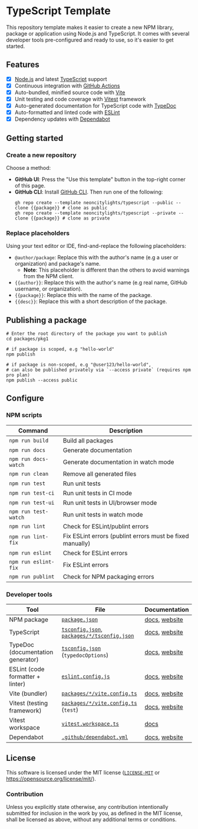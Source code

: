 # TypeScript Template

This repository template makes it easier to create a new NPM library, package or application using Node.js and TypeScript. It comes with several developer tools pre-configured and ready to use, so it's easier to get started.

## Features

- [x] [Node.js](https://nodejs.org/) and latest [TypeScript](https://www.typescriptlang.org/) support
- [x] Continuous integration with [GitHub Actions](https://github.com/features/actions)
- [x] Auto-bundled, minified source code with [Vite](https://vitejs.dev/)
- [x] Unit testing and code coverage with [Vitest](https://vitest.dev/) framework
- [x] Auto-generated documentation for TypeScript code with [TypeDoc](https://typedoc.org/)
- [x] Auto-formatted and linted code with [ESLint](https://eslint.org/)
- [x] Dependency updates with [Dependabot](https://github.com/dependabot)

## Getting started

### Create a new repository

Choose a method:
- **GitHub UI**: Press the "Use this template" button in the top-right corner of this page.
- **GitHub CLI**: Install [GitHub CLI](https://cli.github.com). Then run one of the following:
  ```shell
  gh repo create --template neoncitylights/typescript --public --clone {{package}} # clone as public
  gh repo create --template neoncitylights/typescript --private --clone {{package}} # clone as private
  ```

### Replace placeholders

Using your text editor or IDE, find-and-replace the following placeholders:

- `@author/package`: Replace this with the author's name (e.g a user or organization) and package's name.
  - **Note**: This placeholder is different than the others to avoid warnings from the NPM client.
- `{{author}}`: Replace this with the author's name (e.g real name, GitHub username, or organization).
- `{{package}}`: Replace this with the name of the package.
- `{{desc}}`: Replace this with a short description of the package.

## Publishing a package
```shell
# Enter the root directory of the package you want to publish
cd packages/pkg1

# if package is scoped, e.g "hello-world"
npm publish

# if package is non-scoped, e.g "@user123/hello-world",
# can also be published privately via `--access private` (requires npm pro plan)
npm publish --access public
```

## Configure

### NPM scripts

| Command | Description |
| ------- | ----------- |
| `npm run build` | Build all packages |
| `npm run docs` | Generate documentation |
| `npm run docs-watch` | Generate documentation in watch mode |
| `npm run clean` | Remove all generated files |
| `npm run test` | Run unit tests |
| `npm run test-ci` | Run unit tests in CI mode |
| `npm run test-ui` | Run unit tests in UI/browser mode |
| `npm run test-watch` | Run unit tests in watch mode |
| `npm run lint` | Check for ESLint/publint errors |
| `npm run lint-fix` | Fix ESLint errors (publint errors must be fixed manually) |
| `npm run eslint` | Check for ESLint errors |
| `npm run eslint-fix` | Fix ESLint errors |
| `npm run publint` | Check for NPM packaging errors |

### Developer tools

| Tool | File | Documentation |
| ---- | ---- | ------------- |
| NPM package | [`package.json`](package.json) | [docs](https://docs.npmjs.com/cli/v10/configuring-npm/package-json), [website](https://docs.npmjs.com/) |
| TypeScript | [`tsconfig.json`](./tsconfig.json), [`packages/*/tsconfig.json`](packages/pkg1/tsconfig.json) | [docs](https://www.typescriptlang.org/tsconfig), [website](https://www.typescriptlang.org/) |
| TypeDoc (documentation generator) | [`tsconfig.json`](tsconfig.json) (`typedocOptions`) | [docs](https://typedoc.org/options/configuration/), [website](https://typedoc.org/) |
| ESLint (code formatter + linter) | [`eslint.config.js`](./eslint.config.js) | [docs](https://eslint.org/docs/latest/use/configure/), [website](https://eslint.org/) |
| Vite (bundler) | [`packages/*/vite.config.ts`](packages/pkg1/vite.config.ts) | [docs](https://vitejs.dev/config/), [website](https://vitejs.dev/) |
| Vitest (testing framework) | [`packages/*/vite.config.ts`](packages/pkg1/vite.config.ts) (`test`) | [docs](https://vitest.dev/config/), [website](https://vitest.dev/) |
| Vitest workspace | [`vitest.workspace.ts`](./vitest.workspace.ts) | [docs](https://vitest.dev/guide/workspace.html#workspace) |
| Dependabot | [`.github/dependabot.yml`](./.github/dependabot.yml) | [docs](https://docs.github.com/en/code-security/dependabot/dependabot-version-updates/configuration-options-for-the-dependabot.yml-file), [website](https://github.com/dependabot) |

## License

This software is licensed under the MIT license ([`LICENSE-MIT`](./LICENSE) or <https://opensource.org/license/mit/>).

### Contribution

Unless you explicitly state otherwise, any contribution intentionally submitted for inclusion in the work by you, as defined in the MIT license, shall be licensed as above, without any additional terms or conditions.
